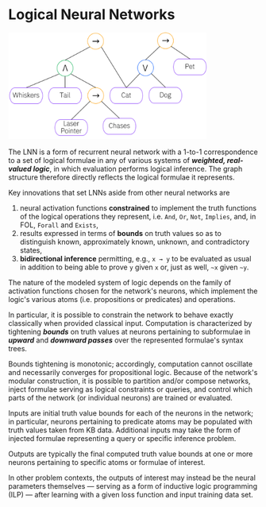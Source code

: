 # Logical Neural Networks

<img src="https://raw.githubusercontent.com/IBM/LNN/master/docsrc/images/lnn_structure.png" alt="LNN structure" width="400" class="aligncenter"/>

The LNN is a form of recurrent neural network with a 1-to-1 correspondence to a set of logical formulae in any of 
various systems of ___weighted, real-valued logic___, in which evaluation performs logical inference. The graph 
structure therefore directly reflects the logical formulae it represents.

Key innovations that set LNNs aside from other neural networks are
1. neural activation functions __constrained__ to implement the truth functions of the logical operations they 
represent, i.e. `And`, `Or`, `Not`, `Implies`, and, in FOL, `Forall` and `Exists`,
2. results expressed in terms of __bounds__ on truth values so as to distinguish known, approximately known, unknown, 
and contradictory states,
3. __bidirectional inference__ permitting, e.g., `x → y` to be evaluated as usual in addition to being able to prove `y`
given `x` or, just as well, `~x` given `~y`.

The nature of the modeled system of logic depends on the family of activation functions chosen for the network's 
neurons, which implement the logic's various atoms (i.e. propositions or predicates) and operations.

In particular, it is possible to constrain the network to behave exactly classically when provided classical input.
Computation is characterized by tightening ___bounds___ on truth values at neurons pertaining to subformulae in 
___upward___ and ___downward passes___ over the represented formulae's syntax trees.

Bounds tightening is monotonic; accordingly, computation cannot oscillate and necessarily converges for propositional 
logic.
Because of the network's modular construction, it is possible to partition and/or compose networks, inject formulae 
serving as logical constraints or queries, and control which parts of the network (or individual neurons) are trained or
evaluated.

Inputs are initial truth value bounds for each of the neurons in the network; in particular, neurons pertaining to 
predicate atoms may be populated with truth values taken from KB data. Additional inputs may take the form of injected 
formulae representing a query or specific inference problem.

Outputs are typically the final computed truth value bounds at one or more neurons pertaining to specific atoms or 
formulae of interest.

In other problem contexts, the outputs of interest may instead be the neural parameters themselves &mdash; serving as a
form of inductive logic programming (ILP) &mdash; after learning with a given loss function and input training data set.
